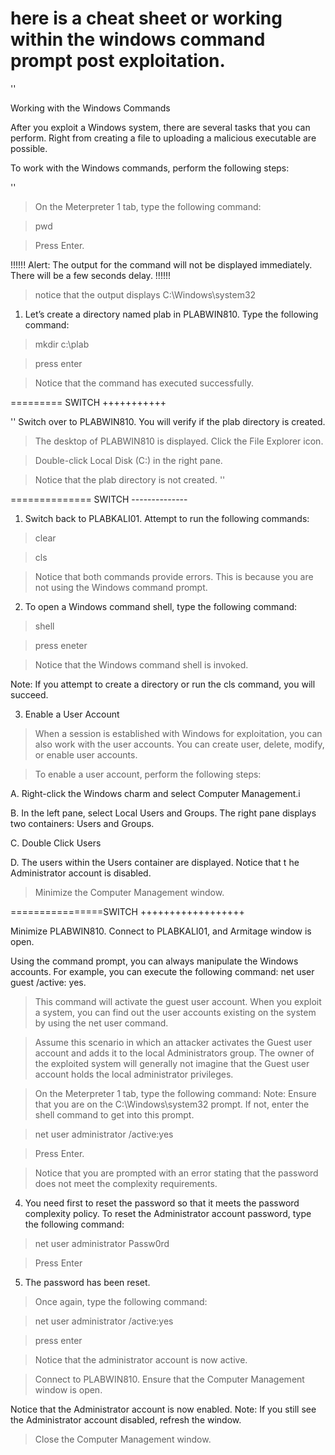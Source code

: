 
   # here is a cheat sheet or working within the windows command prompt post exploitation.

''

Working with the Windows Commands

After you exploit a Windows system, there are several tasks that you can perform. Right from creating a file to uploading a malicious executable are possible.

To work with the Windows commands, perform the following steps:

''

> On the Meterpreter 1 tab, type the following command:

> pwd

> Press Enter.


!!!!!!  Alert: The output for the command will not be displayed immediately. There will be a few seconds delay.  !!!!!!



> notice that the output displays C:\Windows\system32


1. Let’s create a directory named plab in PLABWIN810. Type the following command:

> mkdir c:\plab

> press enter

> Notice that the command has executed successfully.



========= SWITCH +++++++++++

''
Switch over to PLABWIN810. You will verify if the plab directory is created.

> The desktop of PLABWIN810 is displayed. Click the File Explorer icon.

> Double-click Local Disk (C:) in the right pane.

> Notice that the plab directory is not created.
''

============== SWITCH --------------

1. Switch back to PLABKALI01. Attempt to run the following commands:

> clear

> cls

> Notice that both commands provide errors. This is because you are not using the Windows command prompt.

2. To open a Windows command shell, type the following command:

> shell

> press eneter

> Notice that the Windows command shell is invoked.
 
Note: If you attempt to create a directory or run the cls command, you will succeed.

3. Enable a User Account

> When a session is established with Windows for exploitation, you can   also work with the user accounts. You can create user, delete, modify, or enable user accounts.

> To enable a user account, perform the following steps:

A. Right-click the Windows charm and select Computer Management.i

B. In the left pane, select Local Users and Groups. The right pane displays two containers: Users and Groups.

C. Double Click Users

D. The users within the Users container are displayed. Notice that t he Administrator account is disabled.

> Minimize the Computer Management window.

================SWITCH ++++++++++++++++++ 

Minimize PLABWIN810. Connect to PLABKALI01, and Armitage window is open.

Using the command prompt, you can always manipulate the Windows accounts. For example, you can execute the following command: net user guest /active: yes.

> This command will activate the guest user account. When you exploit a system, you can find out the user accounts existing on the system by using the net user command. 

> Assume this scenario in which an attacker activates the Guest user account and adds it to the local Administrators group. The owner of the exploited system will generally not imagine that the Guest user account holds the local administrator privileges.

> On the Meterpreter 1 tab, type the following command:
Note: Ensure that you are on the C:\Windows\system32 prompt. If not, enter the shell command to get into this prompt.

> net user administrator /active:yes

> Press Enter.


> Notice that you are prompted with an error stating that the password does not meet the complexity requirements.

4. You need first to reset the password so that it meets the password complexity policy. To reset the Administrator account password, type the following command:

> net user administrator Passw0rd

> Press Enter

5. The password has been reset.

> Once again, type the following command:

> net user administrator /active:yes

> press enter

> Notice that the administrator account is now active.

> Connect to PLABWIN810. Ensure that the Computer Management window is open.

Notice that the Administrator account is now enabled.
Note: If you still see the Administrator account disabled, refresh the window.

> Close the Computer Management window.




















